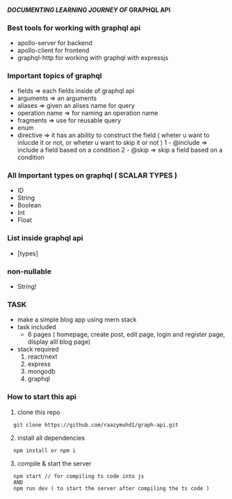#### *DOCUMENTING LEARNING JOURNEY OF* GRAPHQL API

### Best tools for working with graphql api
- apollo-server for backend
- apollo-client for frontend
- graphql-http for working with graphql with expressjs
  
### Important topics of graphql
- fields => each fields inside of graphql api
- arguments => an arguments 
- aliases => given an alises name for query
- operation name => for naming an operation name
- fragments => use for reusable query
- enum 
- directive => it has an ability to construct the field ( wheter u want to inlucde it or not, or wheter u want to skip it or not )
    1 - @include => include a field based on a condition
    2 - @skip => skip a field based on a condition

  
### All Important types on graphql ( SCALAR TYPES )
- ID
- String
- Boolean
- Int
- Float

### List inside graphql api
- [types]
  

### non-nullable
- String!


### TASK 
- make a simple blog app using mern stack
- task included
  - 6 pages ( homepage, create post, edit page, login and register page, display alll blog page)
- stack required
  1. react/next
  2. express
  3. mongodb
  4. graphql


### How to start this api
1. clone this repo
```shell
  git clone https://github.com/raazymuhd1/graph-api.git
```
2. install all dependencies
```shell
  npm install or npm i
```
3. compile & start the server
```shell
  npm start // for compiling ts code into js
  AND
  npm run dev ( to start the server after compiling the ts code )
```

